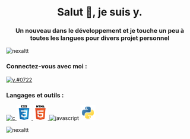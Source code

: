 <h1 align="center">Salut 👋, je suis y.</h1>
<h3 align="center">Un nouveau dans le développement et je touche un peu à toutes les langues pour divers projet personnel</h3 >

<p align="left"> <img src="https://komarev.com/ghpvc/?username=nexaltt&label=Profile%20views&color=0e75b6&style=flat" alt="nexaltt" /> </p>

<h3 align="left">Connectez-vous avec moi :</h3>
<p align="left">
<a href="https://discord.gg/y.#0722" target="blank"><img align= "center" src="https://raw.githubusercontent.com/rahuldkjain/github-profile-readme-generator/master/src/images/icons/Social/discord.svg" alt="y.#0722" height= "30"width="40" /></a>
</p>

<h3 align="left">Langages et outils :</h3>
<p align="left"> <a href="https://www.cprogramming.com/" target="_blank" rel="noreferrer"> <img src="https://raw.githubusercontent.com/ devicons/devicon/master/icons/c/c-original.svg" alt="c" width="40" height="40"/> </a> <a href="https://www.w3schools. com/css/" target="_blank" rel="noreferrer"> <img src="https://raw.githubusercontent.com/devicons/devicon/master/icons/css3/css3-original-wordmark.svg" alt ="css3" width="40" height="40"/> 
<a href="https://www.w3.org/html/" target="_blank" rel="noreferrer"> <img src="https://raw.githubusercontent.com/devicons/devicon/master/icons/html5/html5-original-wordmark.svg" alt="html5" width="40" height="40"/> 
<a href ="https://developer.mozilla.org/en-US/docs/Web/JavaScript" target="_blank" rel="noreferrer"> </a> <img src="https://raw.githubusercontent.com/devicons/ devicon/master/icons/javascript/javascript-original.svg" alt="javascript" width="40" height="40"/> </a> <a href="https://www.python.org" target="_blank" rel="noreferrer"> <img src="https://raw.githubusercontent.com/devicons/devicon/master/icons/python/python-original.svg" alt="python" width=" 40"hauteur="40"/> </a> </p>

<p> <img align="center" src="https://github-readme-stats.vercel.app/api?username=nexaltt&show_icons=true&locale=en" alt="nexaltt" /></p>
